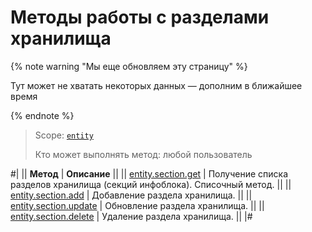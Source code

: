 # Методы работы с разделами хранилища

{% note warning "Мы еще обновляем эту страницу" %}

Тут может не хватать некоторых данных — дополним в ближайшее время

{% endnote %}

> Scope: [`entity`](../../scopes/permissions.md)
>
> Кто может выполнять метод: любой пользователь

#|
|| **Метод** | **Описание** ||
|| [entity.section.get](./entity-section-get.md) | Получение списка разделов хранилища (секций инфоблока). Списочный метод. ||
|| [entity.section.add](./entity-section-add.md) | Добавление раздела хранилища. ||
|| [entity.section.update](./entity-section-update.md) | Обновление раздела хранилища. ||
|| [entity.section.delete](./entity-section-delete.md) | Удаление раздела хранилища. ||
|#